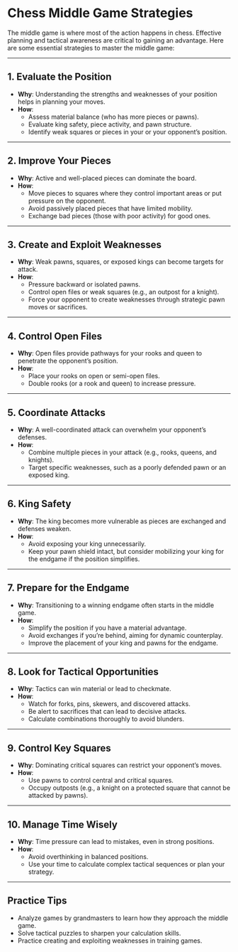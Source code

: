 # Chess Middle Game Strategies

The middle game is where most of the action happens in chess. Effective planning and tactical awareness are critical to gaining an advantage. Here are some essential strategies to master the middle game:

---

## 1. **Evaluate the Position**
- **Why**: Understanding the strengths and weaknesses of your position helps in planning your moves.
- **How**:
  - Assess material balance (who has more pieces or pawns).
  - Evaluate king safety, piece activity, and pawn structure.
  - Identify weak squares or pieces in your or your opponent’s position.

---

## 2. **Improve Your Pieces**
- **Why**: Active and well-placed pieces can dominate the board.
- **How**:
  - Move pieces to squares where they control important areas or put pressure on the opponent.
  - Avoid passively placed pieces that have limited mobility.
  - Exchange bad pieces (those with poor activity) for good ones.

---

## 3. **Create and Exploit Weaknesses**
- **Why**: Weak pawns, squares, or exposed kings can become targets for attack.
- **How**:
  - Pressure backward or isolated pawns.
  - Control open files or weak squares (e.g., an outpost for a knight).
  - Force your opponent to create weaknesses through strategic pawn moves or sacrifices.

---

## 4. **Control Open Files**
- **Why**: Open files provide pathways for your rooks and queen to penetrate the opponent’s position.
- **How**:
  - Place your rooks on open or semi-open files.
  - Double rooks (or a rook and queen) to increase pressure.

---

## 5. **Coordinate Attacks**
- **Why**: A well-coordinated attack can overwhelm your opponent’s defenses.
- **How**:
  - Combine multiple pieces in your attack (e.g., rooks, queens, and knights).
  - Target specific weaknesses, such as a poorly defended pawn or an exposed king.

---

## 6. **King Safety**
- **Why**: The king becomes more vulnerable as pieces are exchanged and defenses weaken.
- **How**:
  - Avoid exposing your king unnecessarily.
  - Keep your pawn shield intact, but consider mobilizing your king for the endgame if the position simplifies.

---

## 7. **Prepare for the Endgame**
- **Why**: Transitioning to a winning endgame often starts in the middle game.
- **How**:
  - Simplify the position if you have a material advantage.
  - Avoid exchanges if you’re behind, aiming for dynamic counterplay.
  - Improve the placement of your king and pawns for the endgame.

---

## 8. **Look for Tactical Opportunities**
- **Why**: Tactics can win material or lead to checkmate.
- **How**:
  - Watch for forks, pins, skewers, and discovered attacks.
  - Be alert to sacrifices that can lead to decisive attacks.
  - Calculate combinations thoroughly to avoid blunders.

---

## 9. **Control Key Squares**
- **Why**: Dominating critical squares can restrict your opponent’s moves.
- **How**:
  - Use pawns to control central and critical squares.
  - Occupy outposts (e.g., a knight on a protected square that cannot be attacked by pawns).

---

## 10. **Manage Time Wisely**
- **Why**: Time pressure can lead to mistakes, even in strong positions.
- **How**:
  - Avoid overthinking in balanced positions.
  - Use your time to calculate complex tactical sequences or plan your strategy.

---

## Practice Tips
- Analyze games by grandmasters to learn how they approach the middle game.
- Solve tactical puzzles to sharpen your calculation skills.
- Practice creating and exploiting weaknesses in training games.
